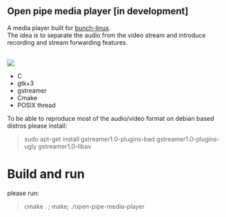 ## Open pipe media player [in development]

A media player built for [bunch-linux](https://waelkarman.github.io/bunch-linux-manifests/). <br>
The idea is to separate the audio from the video stream and introduce recording and stream forwarding features.<br><br>

<img src="doc/screen.gif">

- C
- gtk+3
- gstreamer
- Cmake
- POSIX thread

To be able to reproduce most of the audio/video format on debian based distros please install:
> sudo apt-get install gstreamer1.0-plugins-bad gstreamer1.0-plugins-ugly gstreamer1.0-libav

# Build and run
please run: 
> cmake . ; make; ./open-pipe-media-player
